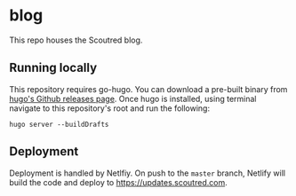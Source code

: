 # blog

This repo houses the Scoutred blog.

## Running locally

This repository requires go-hugo. You can download a pre-built binary from [hugo's Github releases page](https://github.com/gohugoio/hugo/releases). Once hugo is installed, using terminal navigate to this repository's root and run the following:

```console
hugo server --buildDrafts
```

## Deployment

Deployment is handled by Netlfiy. On push to the `master` branch, Netlify will build the code and deploy to https://updates.scoutred.com.
